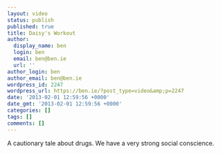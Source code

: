 ```yaml
---
layout: video
status: publish
published: true
title: Daisy's Workout
author:
  display_name: ben
  login: ben
  email: ben@ben.ie
  url: ''
author_login: ben
author_email: ben@ben.ie
wordpress_id: 2247
wordpress_url: https://ben.ie/?post_type=video&amp;p=2247
date: '2013-02-01 12:59:56 +0000'
date_gmt: '2013-02-01 12:59:56 +0000'
categories: []
tags: []
comments: []
---
```

<p>A cautionary tale about drugs. We have a very strong social conscience.</p>
